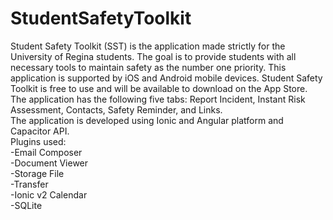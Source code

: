 # StudentSafetyToolkit
Student Safety Toolkit (SST) is the application made strictly for the University of Regina students. The goal is to provide students with all necessary tools to maintain safety as the number one priority. This application is supported by iOS and Android mobile devices. Student Safety Toolkit is free to use and will be available to download on the App Store. The application has the following five tabs: Report Incident, Instant Risk Assessment, Contacts, Safety Reminder, and Links. <br />
The application is developed  using Ionic and Angular platform and Capacitor API. <br />
Plugins used: <br />
 -Email Composer<br />
 -Document Viewer<br />
 -Storage File<br />
 -Transfer<br />
 -Ionic v2 Calendar<br />
 -SQLite <br />
 <!--![alt text](https://raw.githubusercontent.com/username/projectname/branch/path/to/img.png) -->
